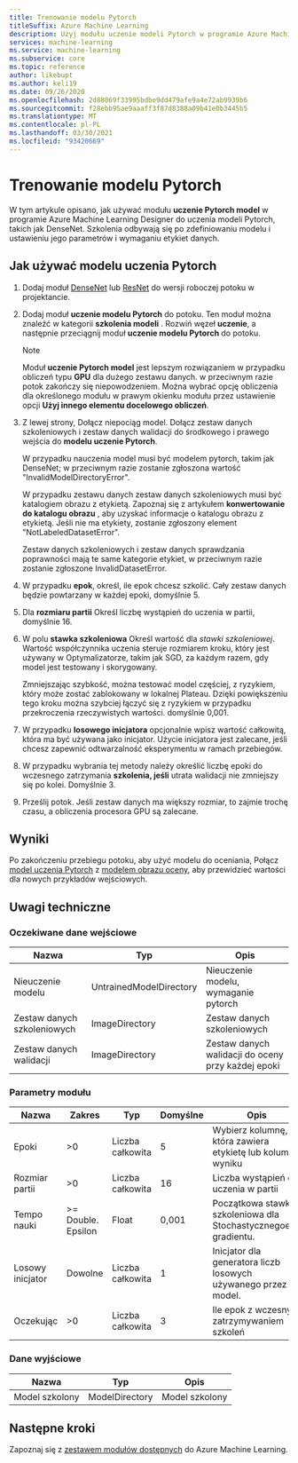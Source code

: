 ```yaml
---
title: Trenowanie modelu Pytorch
titleSuffix: Azure Machine Learning
description: Użyj modułu uczenie modeli Pytorch w programie Azure Machine Learning Designer, aby szkolić modele od podstaw lub dostosować istniejące modele.
services: machine-learning
ms.service: machine-learning
ms.subservice: core
ms.topic: reference
author: likebupt
ms.author: keli19
ms.date: 09/26/2020
ms.openlocfilehash: 2d88069f33995bdbe9dd479afe9a4e72ab9939b6
ms.sourcegitcommit: f28ebb95ae9aaaff3f87d8388a09b41e0b3445b5
ms.translationtype: MT
ms.contentlocale: pl-PL
ms.lasthandoff: 03/30/2021
ms.locfileid: "93420669"
---
```

# <a name="train-pytorch-model"></a>Trenowanie modelu Pytorch

W tym artykule opisano, jak używać modułu **uczenie Pytorch model** w programie Azure Machine Learning Designer do uczenia modeli Pytorch, takich jak DenseNet. Szkolenia odbywają się po zdefiniowaniu modelu i ustawieniu jego parametrów i wymaganiu etykiet danych. 

## <a name="how-to-use-train-pytorch-model"></a>Jak używać modelu uczenia Pytorch 

1. Dodaj moduł [DenseNet](densenet.md) lub [ResNet](resnet.md) do wersji roboczej potoku w projektancie.

2. Dodaj moduł **uczenie modelu Pytorch** do potoku. Ten moduł można znaleźć w kategorii **szkolenia modeli** . Rozwiń węzeł **uczenie**, a następnie przeciągnij moduł **uczenie modelu Pytorch** do potoku.

   > [!NOTE]
   > Moduł **uczenie Pytorch model** jest lepszym rozwiązaniem w przypadku obliczeń typu **GPU** dla dużego zestawu danych. w przeciwnym razie potok zakończy się niepowodzeniem. Można wybrać opcję obliczenia dla określonego modułu w prawym okienku modułu przez ustawienie opcji **Użyj innego elementu docelowego obliczeń**.

3.  Z lewej strony, Dołącz niepociąg model. Dołącz zestaw danych szkoleniowych i zestaw danych walidacji do środkowego i prawego wejścia do **modelu uczenie Pytorch**.

    W przypadku nauczenia model musi być modelem pytorch, takim jak DenseNet; w przeciwnym razie zostanie zgłoszona wartość "InvalidModelDirectoryError".

    W przypadku zestawu danych zestaw danych szkoleniowych musi być katalogiem obrazu z etykietą. Zapoznaj się z artykułem **konwertowanie do katalogu obrazu** , aby uzyskać informacje o katalogu obrazu z etykietą. Jeśli nie ma etykiety, zostanie zgłoszony element "NotLabeledDatasetError".

    Zestaw danych szkoleniowych i zestaw danych sprawdzania poprawności mają te same kategorie etykiet, w przeciwnym razie zostanie zgłoszone InvalidDatasetError.

4.  W przypadku **epok**, określ, ile epok chcesz szkolić. Cały zestaw danych będzie powtarzany w każdej epoki, domyślnie 5.

5.  Dla **rozmiaru partii** Określ liczbę wystąpień do uczenia w partii, domyślnie 16.

6.  W polu **stawka szkoleniowa** Określ wartość dla *stawki szkoleniowej*. Wartość współczynnika uczenia steruje rozmiarem kroku, który jest używany w Optymalizatorze, takim jak SGD, za każdym razem, gdy model jest testowany i skorygowany.

    Zmniejszając szybkość, można testować model częściej, z ryzykiem, który może zostać zablokowany w lokalnej Plateau. Dzięki powiększeniu tego kroku można szybciej łączyć się z ryzykiem w przypadku przekroczenia rzeczywistych wartości. domyślnie 0,001.

7.  W przypadku **losowego inicjatora** opcjonalnie wpisz wartość całkowitą, która ma być używana jako inicjator. Użycie inicjatora jest zalecane, jeśli chcesz zapewnić odtwarzalność eksperymentu w ramach przebiegów.

8.  W przypadku wybrania tej metody należy określić liczbę epoki do wczesnego zatrzymania **szkolenia, jeśli** utrata walidacji nie zmniejszy się po kolei. Domyślnie 3.

9.  Prześlij potok. Jeśli zestaw danych ma większy rozmiar, to zajmie trochę czasu, a obliczenia procesora GPU są zalecane.

## <a name="results"></a>Wyniki

Po zakończeniu przebiegu potoku, aby użyć modelu do oceniania, Połącz [model uczenia Pytorch](train-pytorch-model.md) z [modelem obrazu oceny](score-image-model.md), aby przewidzieć wartości dla nowych przykładów wejściowych.

## <a name="technical-notes"></a>Uwagi techniczne
###  <a name="expected-inputs"></a>Oczekiwane dane wejściowe  

| Nazwa               | Typ                    | Opis                              |
| ------------------ | ----------------------- | ---------------------------------------- |
| Nieuczenie modelu    | UntrainedModelDirectory | Nieuczenie modelu, wymaganie pytorch         |
| Zestaw danych szkoleniowych   | ImageDirectory          | Zestaw danych szkoleniowych                         |
| Zestaw danych walidacji | ImageDirectory          | Zestaw danych walidacji do oceny przy każdej epoki |

###  <a name="module-parameters"></a>Parametry modułu  

| Nazwa          | Zakres            | Typ    | Domyślne | Opis                              |
| ------------- | ---------------- | ------- | ------- | ---------------------------------------- |
| Epoki        | >0               | Liczba całkowita | 5       | Wybierz kolumnę, która zawiera etykietę lub kolumnę wyniku |
| Rozmiar partii    | >0               | Liczba całkowita | 16      | Liczba wystąpień do uczenia w partii   |
| Tempo nauki | >= Double. Epsilon | Float   | 0,001   | Początkowa stawka szkoleniowa dla Stochastycznegoego gradientu. |
| Losowy inicjator   | Dowolne              | Liczba całkowita | 1       | Inicjator dla generatora liczb losowych używanego przez model. |
| Oczekując      | >0               | Liczba całkowita | 3       | Ile epok z wczesnym zatrzymywaniem szkoleń   |

###  <a name="outputs"></a>Dane wyjściowe  

| Nazwa          | Typ           | Opis   |
| ------------- | -------------- | ------------- |
| Model szkolony | ModelDirectory | Model szkolony |

## <a name="next-steps"></a>Następne kroki

Zapoznaj się z [zestawem modułów dostępnych](module-reference.md) do Azure Machine Learning. 



